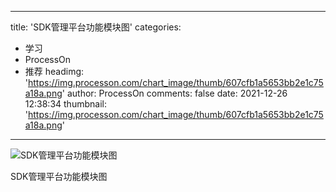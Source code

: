
---
title: 'SDK管理平台功能模块图'
categories: 
 - 学习
 - ProcessOn
 - 推荐
headimg: 'https://img.processon.com/chart_image/thumb/607cfb1a5653bb2e1c75a18a.png'
author: ProcessOn
comments: false
date: 2021-12-26 12:38:34
thumbnail: 'https://img.processon.com/chart_image/thumb/607cfb1a5653bb2e1c75a18a.png'
---

<div>   
<img class="thumb" alt="SDK管理平台功能模块图" src="https://img.processon.com/chart_image/thumb/607cfb1a5653bb2e1c75a18a.png" referrerpolicy="no-referrer">
<p>SDK管理平台功能模块图</p>  
</div>
            